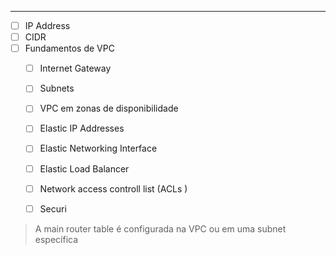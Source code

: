 --------

- [ ] IP Address  
- [ ] CIDR 
- [ ] Fundamentos de VPC 
	- [ ] Internet Gateway 
	- [ ] Subnets 
	- [ ] VPC em zonas de disponibilidade 
	- [ ] Elastic IP Addresses 
	- [ ] Elastic Networking Interface 
	- [ ] Elastic Load Balancer
	- [ ] Network access controll list (ACLs )
	- [ ] Securi



> A main router table é configurada na VPC ou em uma subnet específica